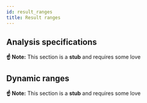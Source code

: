 ```yaml
---
id: result_ranges
title: Result ranges
---
```


## Analysis specifications

**☝️ Note:** This section is a **stub** and requires some love

## Dynamic ranges

**☝️ Note:** This section is a **stub** and requires some love
